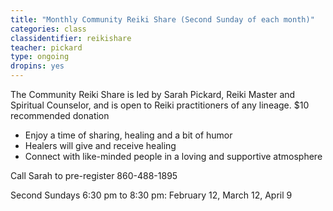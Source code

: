 ```yaml
---
title: "Monthly Community Reiki Share (Second Sunday of each month)"
categories: class
classidentifier: reikishare
teacher: pickard
type: ongoing
dropins: yes
---
```

The Community Reiki Share is led by Sarah Pickard, Reiki Master and Spiritual Counselor,
and is open to Reiki practitioners of any lineage. $10 recommended donation

* Enjoy a time of sharing, healing and a bit of humor
* Healers will give and receive healing
* Connect with like-minded people in a loving and supportive atmosphere

Call Sarah to pre-register 860-488-1895

Second Sundays 6:30 pm to 8:30 pm: February 12,  March 12, April 9
